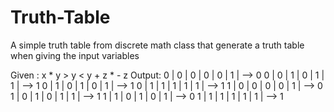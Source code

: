 # Truth-Table
A simple truth table from discrete math class that generate a truth table when giving the input variables

Given : 
x * y > y < y + z * - z
Output:
0 | 0 | 0 | 0 | 0 | 1 | --> 0
0 | 0 | 1 | 0 | 1 | 1 | --> 1
0 | 1 | 0 | 1 | 0 | 1 | --> 1
0 | 1 | 1 | 1 | 1 | 1 | --> 1
1 | 0 | 0 | 0 | 0 | 1 | --> 0
1 | 0 | 1 | 0 | 1 | 1 | --> 1
1 | 1 | 0 | 1 | 0 | 1 | --> 0
1 | 1 | 1 | 1 | 1 | 1 | --> 1
